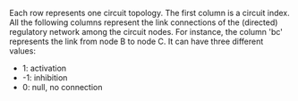 
Each row represents one circuit topology. The first column is a circuit index. All the following columns represent the link connections of the (directed) regulatory network among the circuit nodes. For instance, the column 'bc' represents the link from node B to node C. It can have three different values:
 - 1: activation
 - -1: inhibition
 - 0: null, no connection 
